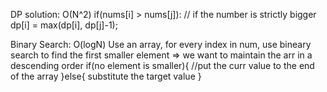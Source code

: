 DP solution: O(N^2)
 if(nums[i] > nums[j]): // if the number is strictly bigger
    dp[i] = max(dp[i], dp[j]-1);
    
    
    
Binary Search: O(logN)
Use an array, for every index in num, use bineary search to find the first smaller element => we want to maintain the arr in a descending order
if(no element is smaller){
  //put the curr value to the end of the array
}else{
  substitute the target value
}
